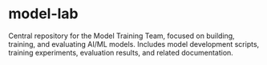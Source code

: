 # model-lab
Central repository for the Model Training Team, focused on building, training, and evaluating AI/ML models. Includes model development scripts, training experiments, evaluation results, and related documentation.
